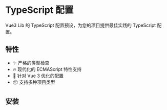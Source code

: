 # TypeScript 配置

Vue3 Lib 的 TypeScript 配置预设，为您的项目提供最佳实践的 TypeScript 配置。

## 特性

- ✨ 严格的类型检查
- 🔥 现代化的 ECMAScript 特性支持
- 🎯 针对 Vue 3 优化的配置
- 📦 支持多种项目类型

## 安装
